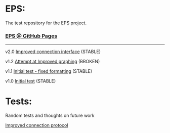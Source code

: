 # EPS:

The test repository for the EPS project.

<h3> <a href="https://henrydore.github.io/EPS/">EPS @ GitHub Pages</a> </h3>

<hr size="30">

v2.0
<a href="eps2-0.html">Improved connection interface</a> (STABLE)
  
v1.2
<a href="eps1-2.html">Attempt at Improved graphing</a> (BROKEN)

v1.1
<a href="eps1-1.html">Initial test - fixed formatting</a> (STABLE)

v1.0
<a href="eps1-0.html">Initial test</a> (STABLE)


# Tests:

Random tests and thoughts on future work

<a href="test1.html">Improved connection protocol</a>
